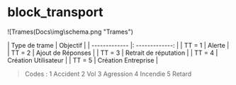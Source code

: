 # block_transport

![Trames(Docs\img\schema.png "Trames")

| Type de trame      |    Objectif   |
| ------------- |: -------------: |
| TT = 1        |        Alerte        |
| TT = 2      |        Ajout de Réponses        |
| TT = 3        |        Retrait de réputation        |
| TT = 4      |        Création Utilisateur       |
| TT = 5      |        Création Entreprise       |

> Codes : 
1 Accident
2 Vol
3 Agression
4 Incendie
5 Retard
<!--- --->
